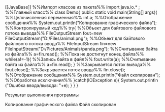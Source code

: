[[JavaBase]]
%%Импорт классов из пакета%%
import java.io.* ;
%%Главный класс%%
class Demo{
	public static void main(String[] args){
%%Целочисленная переменная%%
		int a;
%%Отображение сообщения%%
		System.out.println("Копирование графического файла");
%%Контролируемый код%%
		try{
%%Объект для байтового файлового потока вывода%%
			FileOutputStream fout=new FileOutputStream("D:/Files/animal.png");
%%Объект для байтового файлового потока ввода%%
			FileInputStream fin=new FileInputStream("D:/Pictures/Animals/panda.png");
%%Считывание байта из файла%%
			a=fin.read();
%%Пока не достигнут конец файла%%
			while(a!=-1){
%%Запись байта в файл%%
				fout.write(a);
%%Считывание байта из файла%%
				a=fin.read();
			}
%%Закрывается поток вывода%%
			fout.close();
%%Закрывается поток ввода%%
			fin.close();
%%Отображение сообщения%%
			System.out.println("Файл скопирован");
%%Обработка исключения%%
		}catch(IOException e){
			System.out.println
			("Ошибка ввода/вывода: "+e);
		}
	}
}

Результат выполнения программы

Копирование графического файла
Файл скопирован